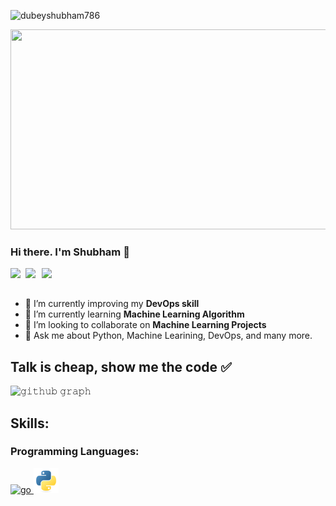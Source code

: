 <p align="left"> <img src="https://komarev.com/ghpvc/?username=dubeyshubham786&label=Profile%20views&color=0e75b6&style=flat" alt="dubeyshubham786" /> </p>

<!-- ![Banner](banner.png | width=100)
 -->
 
 <img src="https://github.com/dubeyshubham786/dubeyshubham786/blob/main/banner.png" width="1280" height="320"/>

### Hi there. I'm Shubham 👋

<a href="https://www.linkedin.com/in/shubham-dubey-690445128/">
  <img align="left" width="24px" src="https://cdn.jsdelivr.net/npm/simple-icons@v3/icons/linkedin.svg"  />
</a>
<a href="https://twitter.com/Dubeyshubham707">
  <img align="left" width="26px" src="https://cdn.jsdelivr.net/npm/simple-icons@v3/icons/twitter.svg" />
</a>
<a href="mailto:dubeyshubham154@gmail.com">
  <img align="left" width="26px" src="https://cdn.jsdelivr.net/npm/simple-icons@v3/icons/gmail.svg" />
</a>

<br />
<br />

- 🔭 I’m currently improving my **DevOps skill**
- 🌱 I’m currently learning **Machine Learning Algorithm**
- 👯 I’m looking to collaborate on **Machine Learning Projects**
- 💬 Ask me about Python, Machine Learining, DevOps, and many more.

## Talk is cheap, show me the code ✅

![𝚐𝚒𝚝𝚑𝚞𝚋 𝚐𝚛𝚊𝚙𝚑](https://activity-graph.herokuapp.com/graph?username=dubeyshubham786&theme=react-dark&hide_border=true&area=true)

## **Skills:**

<h3 align="left">Programming Languages:</h3>

<p align="left">

<a href="https://golang.org" target="_blank" rel="noreferrer"> <img src="https://cdn.jsdelivr.net/gh/devicons/devicon/icons/go/go-original-wordmark.svg" alt="go" width="40" height="40"/> </a> <a href="https://www.python.org" target="_blank" rel="noreferrer"> <img src="https://raw.githubusercontent.com/devicons/devicon/master/icons/python/python-original.svg" alt="python" width="40" height="40"/> </a>

</p>
